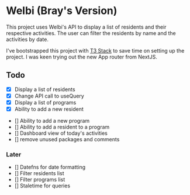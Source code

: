 # Welbi (Bray's Version)

This project uses Welbi's API to display a list of residents and their respective activities. The user can filter the residents by name and the activities by date.

I've bootstrapped this project with [T3 Stack](https://create.t3.gg/) to save time on setting up the project. I was keen trying out the new App router from NextJS.

## Todo

- [x] Display a list of residents
- [x] Change API call to useQuery
- [x] Display a list of programs
- [x] Ability to add a new resident
- [] Ability to add a new program
- [] Ability to add a resident to a program
- [] Dashboard view of today's activities
- [] remove unused packages and comments

### Later

- [] Datefns for date formatting
- [] Filter residents list
- [] Filter programs list
- [] Staletime for queries

